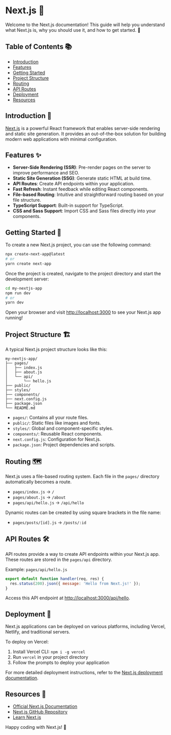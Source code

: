 
# Next.js 🌟

Welcome to the Next.js documentation! This guide will help you understand what Next.js is, why you should use it, and how to get started. 🚀

## Table of Contents 📚

- [Introduction](#introduction)
- [Features](#features)
- [Getting Started](#getting-started)
- [Project Structure](#project-structure)
- [Routing](#routing)
- [API Routes](#api-routes)
- [Deployment](#deployment)
- [Resources](#resources)

## Introduction 🧐

[Next.js](https://nextjs.org/) is a powerful React framework that enables server-side rendering and static site generation. It provides an out-of-the-box solution for building modern web applications with minimal configuration.

## Features ✨

- **Server-Side Rendering (SSR)**: Pre-render pages on the server to improve performance and SEO.
- **Static Site Generation (SSG)**: Generate static HTML at build time.
- **API Routes**: Create API endpoints within your application.
- **Fast Refresh**: Instant feedback while editing React components.
- **File-based Routing**: Intuitive and straightforward routing based on your file structure.
- **TypeScript Support**: Built-in support for TypeScript.
- **CSS and Sass Support**: Import CSS and Sass files directly into your components.

## Getting Started 🏁

To create a new Next.js project, you can use the following command:

```bash
npx create-next-app@latest
# or
yarn create next-app
```

Once the project is created, navigate to the project directory and start the development server:

```bash
cd my-nextjs-app
npm run dev
# or
yarn dev
```

Open your browser and visit [http://localhost:3000](http://localhost:3000) to see your Next.js app running!

## Project Structure 🏗️

A typical Next.js project structure looks like this:

```
my-nextjs-app/
├── pages/
│   ├── index.js
│   ├── about.js
│   └── api/
│       └── hello.js
├── public/
├── styles/
├── components/
├── next.config.js
├── package.json
└── README.md
```

- `pages/`: Contains all your route files.
- `public/`: Static files like images and fonts.
- `styles/`: Global and component-specific styles.
- `components/`: Reusable React components.
- `next.config.js`: Configuration for Next.js.
- `package.json`: Project dependencies and scripts.

## Routing 🗺️

Next.js uses a file-based routing system. Each file in the `pages/` directory automatically becomes a route.

- `pages/index.js` -> `/`
- `pages/about.js` -> `/about`
- `pages/api/hello.js` -> `/api/hello`

Dynamic routes can be created by using square brackets in the file name:

- `pages/posts/[id].js` -> `/posts/:id`

## API Routes 🛠️

API routes provide a way to create API endpoints within your Next.js app. These routes are stored in the `pages/api` directory.

Example: `pages/api/hello.js`

```javascript
export default function handler(req, res) {
  res.status(200).json({ message: 'Hello from Next.js!' });
}
```

Access this API endpoint at [http://localhost:3000/api/hello](http://localhost:3000/api/hello).

## Deployment 🚀

Next.js applications can be deployed on various platforms, including Vercel, Netlify, and traditional servers.

To deploy on Vercel:

1. Install Vercel CLI: `npm i -g vercel`
2. Run `vercel` in your project directory
3. Follow the prompts to deploy your application

For more detailed deployment instructions, refer to the [Next.js deployment documentation](https://nextjs.org/docs/deployment).

## Resources 📖

- [Official Next.js Documentation](https://nextjs.org/docs)
- [Next.js GitHub Repository](https://github.com/vercel/next.js)
- [Learn Next.js](https://nextjs.org/learn)

Happy coding with Next.js! 🎉
